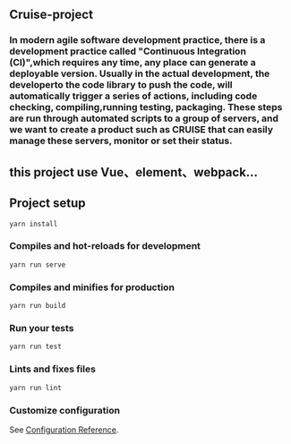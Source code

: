  ## Cruise-project

 ### In modern agile software development practice, there is a development practice called "Continuous Integration (CI)",which requires any time, any place can generate a deployable version. Usually in the actual development, the developerto the code library to push the code, will automatically trigger a series of actions, including code checking, compiling,running testing, packaging. These steps are run through automated scripts to a group of servers, and we want to create a product such as CRUISE that can easily manage these servers, monitor or set their status.

## this project use Vue、element、webpack... 


## Project setup
```
yarn install
```

### Compiles and hot-reloads for development
```
yarn run serve
```

### Compiles and minifies for production
```
yarn run build
```

### Run your tests
```
yarn run test
```

### Lints and fixes files
```
yarn run lint
```

### Customize configuration
See [Configuration Reference](https://cli.vuejs.org/config/).
